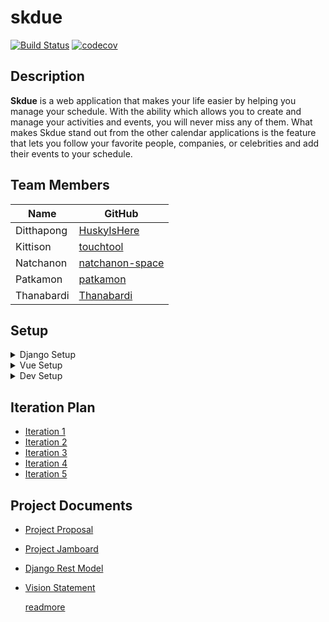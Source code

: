 # skdue
[![Build Status](https://app.travis-ci.com/patkamon/skdue.svg?branch=apply-ci)](https://app.travis-ci.com/patkamon/skdue) [![codecov](https://codecov.io/gh/patkamon/skdue/branch/apply-ci/graph/badge.svg?token=5EZP9GP4CX)](https://codecov.io/gh/patkamon/skdue)


## Description

**Skdue** is a web application that makes your life easier by helping you manage your schedule. With the ability which allows you to create and manage your activities and events, you will never miss any of them. What makes Skdue stand out from the other calendar applications is the feature that lets you follow your favorite people, companies, or celebrities and add their events to your schedule.

## Team Members

| Name    | GitHub                                                                                 |
| ----------------- | ---------------------------------------------------------------------------------------- |
| Ditthapong         | [HuskyIsHere](https://github.com/HuskyIsHere)  |
| Kittison  | [touchtool](https://github.com/touchtool)                                           |
| Natchanon | [natchanon-space](https://github.com/natchanon-space)                                                    |
| Patkamon | [patkamon](https://github.com/patkamon)                                                    |
| Thanabardi | [Thanabardi](https://github.com/Thanabardi)                                                     |

## Setup
<details>
  <summary> Django Setup </summary>
  <p>

  ```
  # activate virtual environment
  source venv/bin/activate
  ```
  ```
  # install dependencies
  pip install -r requirements.txt
  ```
  ```
  # setup database
  python manage.py migrate
  python manage.py loaddata calendar_data
  ```
  ```
  # run server and explorer api
  python manage.py runserver
  ```
  </p>
    </details>

<details>
  <summary> Vue Setup </summary>
  <p>  

  ```
  # install vue
  npm install -g @vue/cli
  ```
  ```
  # install dependencies
  cd calendar_vue
  npm install
  ```
  ```
  # run frontend sever
  npm run serve
  ```
  </p>
    </details>

<details>
  <summary> Dev Setup </summary>
  <p>      

  ``` DEBUG = True  ```          
  ``` SECRET_KEY = this-is-my-secret-key-not-safe ```       
  ``` ALLOWED_HOSTS = 127.0.0.1 ```          
  ``` CORS_ALLOWED_ORIGINS = http://localhost:8080 ``` 

  </p>
    </details>


## Iteration Plan

- [Iteration 1](/../../wiki/Iteration-Plan-1)
- [Iteration 2](/../../wiki/Iteration-Plan-2)
- [Iteration 3](/../../wiki/Iteration-Plan-3)
- [Iteration 4](/../../wiki/Iteration-Plan-4)
- [Iteration 5](/../../wiki/Iteration-Plan-5)

## Project Documents

* [Project Proposal](https://docs.google.com/document/d/1ZdIS9-_TD_CAAROzRfGB1QxAL8mmSFebVxw4AjWr2yQ/edit#heading=h.pe6wpztc0dwa)
* [Project Jamboard](https://jamboard.google.com/d/1iB_wpYj0qTMekB9jfVZLBmZ4JiU3f6bvgBLjktGU23o/edit?usp=sharing)
* [Django Rest Model](https://drive.google.com/file/d/1Xu2_mMAfK72p_U584PJ2d0ifFIC8Fjo2/view?usp=sharing)
* [Vision Statement](./Vision-Statement)

  [readmore](/../../wiki#project-documents)
